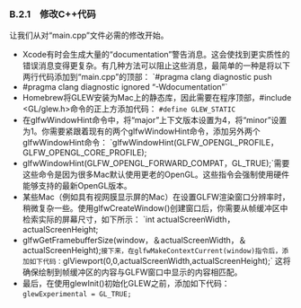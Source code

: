 ### B.2.1　修改C++代码

让我们从对“main.cpp”文件必需的修改开始。

+ Xcode有时会生成大量的“documentation”警告消息。这会使找到更实质性的错误消息变得更复杂。有几种方法可以阻止这些消息，最简单的一种是将以下两行代码添加到“main.cpp”的顶部： `#pragma clang diagnostic push&#13;
+ #pragma clang diagnostic ignored “-Wdocumentation”`
+ Homebrew将GLEW安装为Mac上的静态库，因此需要在程序顶部，#include <GL/glew.h>命令的正上方添加代码： `#define GLEW_STATIC`
+ 在glfwWindowHint命令中，将“major”上下文版本设置为4，将“minor”设置为1。你需要紧跟着现有的两个glfwWindowHint命令，添加另外两个glfwWindowHint命令： `glfwWindowHint(GLFW_OPENGL_PROFILE，GLFW_OPENGL_CORE_PROFILE);&#13;
+ glfwWindowHint(GLFW_OPENGL_FORWARD_COMPAT，GL_TRUE);`需要这些命令是因为很多Mac默认使用更老的OpenGL。这些指令会强制使用硬件能够支持的最新OpenGL版本。
+ 某些Mac（例如具有视网膜显示屏的Mac）在设置GLFW渲染窗口分辨率时，稍微复杂一些。使用glfwCreateWindow()创建窗口后，你需要从帧缓冲区中检索实际的屏幕尺寸，如下所示： `int actualScreenWidth，actualScreenHeight;&#13;
+ glfwGetFramebufferSize(window，＆actualScreenWidth，＆actualScreenHeight);` 接下来，在glfwMakeContextCurrent(window)指令后，添加如下代码： `glViewport(0,0,actualScreenWidth,actualScreenHeight);` 这将确保绘制到帧缓冲区的内容与GLFW窗口中显示的内容相匹配。
+ 最后，在使用glewInit()初始化GLEW之前，添加如下代码： `glewExperimental = GL_TRUE;`

